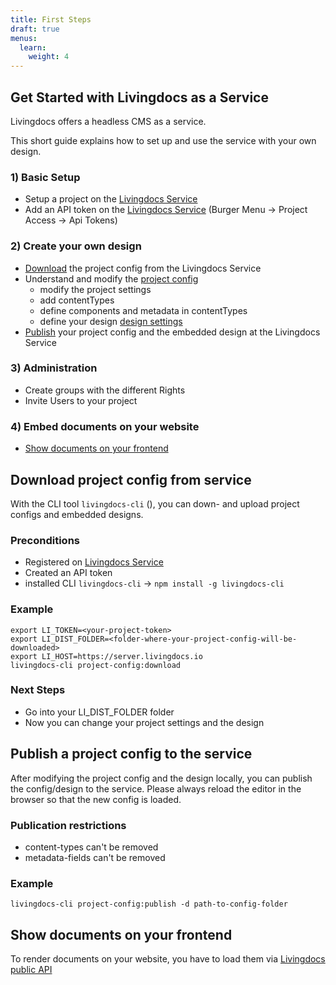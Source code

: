```yaml
---
title: First Steps
draft: true
menus:
  learn:
    weight: 4
---
```


## Get Started with Livingdocs as a Service

Livingdocs offers a headless CMS as a service.

This short guide explains how to set up and use the service with your own design.

### 1) Basic Setup

* Setup a project on the [Livingdocs Service](https://edit.livingdocs.io/)
* Add an API token on the [Livingdocs Service](https://edit.livingdocs.io/) \(Burger Menu -&gt; Project Access -&gt; Api Tokens)

### 2) Create your own design

* [Download](getting_started.md#download-project-config-from-service) the project config from the Livingdocs Service
* Understand and modify the [project config](reference-docs/project-config/README.md)
  * modify the project settings
  * add contentTypes
  * define components and metadata in contentTypes
  * define your design [design settings](reference-docs/project-config/design.md)
* [Publish](getting_started.md#publish-a-project-config-to-the-service) your project config and the embedded design at the Livingdocs Service

### 3) Administration

* Create groups with the different Rights
* Invite Users to your project

### 4) Embed documents on your website

* [Show documents on your frontend](getting_started.md#show-documents-on-your-frontend)

## Download project config from service

With the CLI tool `livingdocs-cli` (), you can down- and upload project configs and embedded designs.

### Preconditions

* Registered on [Livingdocs Service](https://edit.livingdocs.io/)
* Created an API token
* installed CLI `livingdocs-cli` -&gt; `npm install -g livingdocs-cli`

### Example

```text
export LI_TOKEN=<your-project-token>
export LI_DIST_FOLDER=<folder-where-your-project-config-will-be-downloaded>
export LI_HOST=https://server.livingdocs.io
livingdocs-cli project-config:download
```

### Next Steps

* Go into your LI\_DIST\_FOLDER folder
* Now you can change your project settings and the design

## Publish a project config to the service

After modifying the project config and the design locally, you can publish the config/design to the service. Please always reload the editor in the browser so that the new config is loaded.

### Publication restrictions

* content-types can't be removed
* metadata-fields can't be removed

### Example

`livingdocs-cli project-config:publish -d path-to-config-folder`

## Show documents on your frontend

To render documents on your website, you have to load them via [Livingdocs public API](https://edit.livingdocs.io/public-api)
